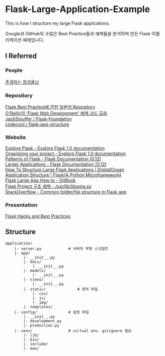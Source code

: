 # Flask-Large-Application-Example
This is how I structure my large Flask applications.

Google과 GitHub의 수많은 Best Practice들과 예제들을 분석하며 만든 Flask 어플리케이션 예제입니다.

## I Referred
### People
<a href="https://github.com/JungWinter">존경하는 정겨울님</a>
### Repository
<a href="https://github.com/yoshiya0503/Flask-Best-Practices">Flask Best Practice에 관한 일본어 Repository</a>  
<a href="https://github.com/miguelgrinberg/flasky">O'Reilly의 'Flask Web Development' 예제 코드 모음</a>  
<a href="https://github.com/JackStouffer/Flask-Foundation">JackStouffer / Flask-Foundation</a>  
<a href="https://github.com/codecool/flask-app-structure">codecool / flask-app-structure</a>
### Website
<a href="https://exploreflask.com/en/latest/">Explore Flask - Explore Flask 1.0 documentation</a>  
<a href="http://exploreflask.com/en/latest/organizing.html">Organizing your project - Explore Flask 1.0 documentation</a>  
<a href="http://flask.pocoo.org/docs/0.12/patterns/">Patterns of Flask - Flask Documentation (0.12)</a>  
<a href="http://flask.pocoo.org/docs/0.12/patterns/packages/">Larger Applications - Flask Documentation (0.12)</a>  
<a href="https://www.digitalocean.com/community/tutorials/how-to-structure-large-flask-applications">How To Structure Large Flask Applications | DigitalOcean</a>  
<a href="http://flask.pocoo.org/snippets/category/application-structure/">Application Structure | Flask(A Python Microframework)</a>  
<a href="https://www.gitbook.com/book/ecod/flask-large-app-how-to/details">Flask Large App How to - GitBook</a>  
<a href="https://libsora.so/posts/flask-project-structure/">Flask Project 구조 예제 - /usr/lib/libsora.so</a>  
<a href="https://stackoverflow.com/questions/14415500/common-folder-file-structure-in-flask-app">StackOverflow - Common folder/file structure in Flask app</a>
### Presentation
<a href="http://slides.skien.cc/flask-hacks-and-best-practices/">Flask Hacks and Best Practices</a>

## Structure
~~~
application/
    |- server.py            # 서버의 부팅 스크립트
    |- app/
        |- __init__.py
        |- docs/
            |- __init__.py
        |- models/
            |- __init__.py
        |- views/
            |- __init__.py
        |- static/              # 정적 파일
            |- css/
            |- js/
            |- img/
        |- templates/
    |- config/              # 설정 파일
        |- __init__.py
        |- development.py
        |- production.py
    |- venv/                # virtual env. gitignore 필요
        |- lib/
        |- bin/
        |- include/
        |- man/
~~~
